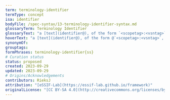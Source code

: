 ```yaml
---
term: terminology-identifier
termType: concept
isa: identifier
bodyFile: /spec-syntax/13-terminology-identifier-syntax.md
glossaryTerm: Terminology Identifier
glossaryText: "a [text](identifier@), of the form `<scopetag>:<vsntag>`, that [identifies](@) a [terminology](@) from within a particular [scope](@), and can also be used to find the [MRG](@) file (in the [glossarydir](@) of that same [scope](@)) that contains [entries](mrg-entry@) for every [term](@) contained in that [terminology](@)."
hoverText: "a [text](identifier@), of the form @`<scopetag>:<vsntag>`, that [identifies](@) a [terminology](@) from within a particular [scope](@). If `<scopetag>` or `:<vsntag>` is omitted, their values are taken be the current (or default) ones."
synonymOf:
grouptags:
formPhrases: terminology-identifier{ss}
# Curation status
status: proposed
created: 2023-09-29
updated: 2023-09-29
# Origins/Acknowledgements
contributors: RieksJ
attribution: "[eSSIF-Lab](https://essif-lab.github.io/framework)"
originalLicense: "[CC BY-SA 4.0](http://creativecommons.org/licenses/by-sa/4.0/?ref=chooser-v1)"
---
```

